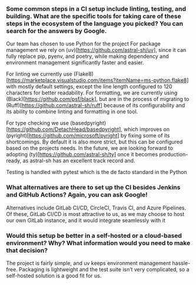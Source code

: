 ### Some common steps in a CI setup include linting, testing, and building. What are the specific tools for taking care of these steps in the ecosystem of the language you picked? You can search for the answers by Google.
Our team has chosen to use Python for the project
For package management we rely on (uv)[https://github.com/astral-sh/uv], since it can fully replace pip, pyenv, and poetry, while making dependency and environment management significantly faster and easier.  

For linting we currently use (Flake8)[https://marketplace.visualstudio.com/items?itemName=ms-python.flake8] with mostly default settings, except the line length configured to 120 characters for better readability. For formatting, we are currently using  (Black)[https://github.com/psf/black], but are in the process of migrating to (Ruff)[https://github.com/astral-sh/ruff] because of its configurability and its ability to combine linting and formatting in one tool.  

For type checking we use (basedpyright)[https://github.com/DetachHead/basedpyright], which improves on (pyright)[https://github.com/microsoft/pyright] by fixing some of its shortcomings. By default it is also more strict, but this can be configured based on the projects needs. In the future, we are looking forward to adopting (ty)[https://github.com/astral-sh/ty] once it becomes production-ready, as astral-sh has an excellent track record and.  

Testing is handled with pytest which is the de facto standard in the Python  

### What alternatives are there to set up the CI besides Jenkins and GitHub Actions? Again, you can ask Google!  

Alternatives include GitLab CI/CD, CircleCI, Travis CI, and Azure Pipelines. Of these, GitLab CI/CD is most attractive to us, as we may choose to host our own GitLab instance, and it would integrate seamlessly with it

### Would this setup be better in a self-hosted or a cloud-based environment? Why? What information would you need to make that decision?
The project is fairly simple, and uv keeps environment management hassle-free. Packaging is lightweight and the test suite isn’t very complicated, so a self-hosted solution is a good fit for us.